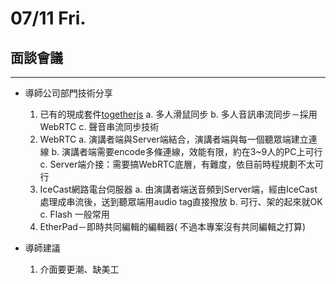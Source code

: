 # 07/11 Fri. 

## 面談會議

---

 - 導師公司部門技術分享 
    1. 已有的現成套件[togetherjs][1]
        a. 多人滑鼠同步
        b. 多人音訊串流同步－採用WebRTC
        c. 聲音串流同步技術
    2. WebRTC
        a. 演講者端與Server端結合，演講者端與每一個聽眾端建立連線
        b. 演講者端需要encode多條連線，效能有限，約在3~9人的PC上可行
        c. Server端介接：需要搞WebRTC底層，有難度，依目前時程規劃不太可行
    3. IceCast網路電台伺服器
        a. 由演講者端送音頻到Server端，經由IceCast處理成串流後，送到聽眾端用audio tag直接撥放
        b. 可行、架的起來就OK
        c. Flash 一般常用
    4. EtherPad－即時共同編輯的編輯器( 不過本專案沒有共同編輯之打算)

 - 導師建議
    1. 介面要更潮、缺美工


  [1]: https://togetherjs.com/